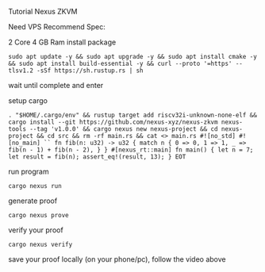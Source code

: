 Tutorial Nexus ZKVM

Need VPS Recommend Spec:

2 Core
4 GB Ram
install package

   ```sudo apt update -y && sudo apt upgrade -y && sudo apt install cmake -y && sudo apt install build-essential -y && curl --proto '=https' --tlsv1.2 -sSf https://sh.rustup.rs | sh   ```

wait until complete and enter

setup cargo

``` . "$HOME/.cargo/env" && rustup target add riscv32i-unknown-none-elf && cargo install --git https://github.com/nexus-xyz/nexus-zkvm nexus-tools --tag 'v1.0.0' && cargo nexus new nexus-project && cd nexus-project && cd src && rm -rf main.rs && cat <> main.rs #![no_std] #![no_main] ``
fn fib(n: u32) -> u32 { match n { 0 => 0, 1 => 1, _ => fib(n - 1) + fib(n - 2), } }
#[nexus_rt::main] fn main() { let n = 7; let result = fib(n); assert_eq!(result, 13); } EOT ```


run program

   ```cargo nexus run```
   
generate proof

   ```cargo nexus prove   ```

verify your proof

   ```cargo nexus verify   ```

save your proof locally (on your phone/pc), follow the video above


